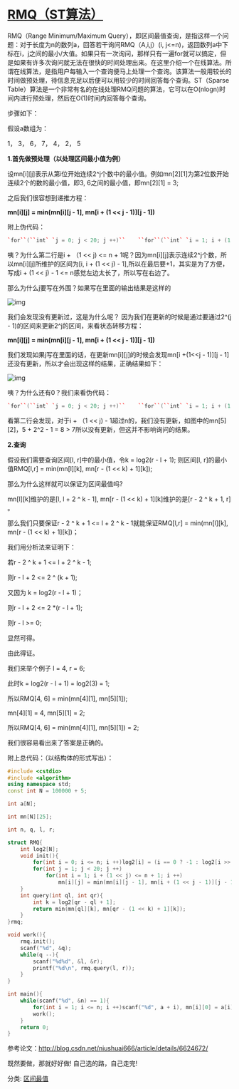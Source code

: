 # [RMQ（ST算法）](https://www.cnblogs.com/zyf0163/p/4782133.html)



RMQ（Range Minimum/Maximum Query），即区间最值查询，是指这样一个问题：对于长度为n的数列a，回答若干询问RMQ（A,i,j）(i, j<=n)，返回数列a中下标在i，j之间的最小/大值。如果只有一次询问，那样只有一遍for就可以搞定，但是如果有许多次询问就无法在很快的时间处理出来。在这里介绍一个在线算法。所谓在线算法，是指用户每输入一个查询便马上处理一个查询。该算法一般用较长的时间做预处理，待信息充足以后便可以用较少的时间回答每个查询。ST（Sparse Table）算法是一个非常有名的在线处理RMQ问题的算法，它可以在O(nlogn)时间内进行预处理，然后在O(1)时间内回答每个查询。

步骤如下：

假设a数组为：

1， 3， 6， 7， 4， 2， 5

**1.首先做预处理（以处理区间最小值为例）**

设mn[i][j]表示从第i位开始连续2^j个数中的最小值。例如mn[2][1]为第2位数开始连续2个的数的最小值，即3, 6之间的最小值，即mn[2][1] = 3;

之后我们很容想到递推方程：

**mn[i][j] = min(mn[i][j - 1], mn[i + (1 << j - 1)][j - 1])**

附上伪代码：

```c++
`for``(``int` `j = 0; j < 20; j ++)``    ``for``(``int` `i = 1; i + (1 << j) <= n + 1; i ++)``        ``mn[i][j] = min(mn[i][j - 1], mn[i + (1 << (j - 1))][j - 1]);`
```

咦？为什么第二行是i + （1 << j) <= n + 1呢？因为mn[i][j]表示连续2^j个数，所以mn[i][j]所维护的区间为[i, i + (1 << j) - 1],所以在最后要+1，其实是为了方便，写成i + (1 << j) - 1 <= n感觉左边太长了，所以写在右边了。

那么为什么j要写在外围？如果写在里面的输出结果是这样的

![img](https://images2015.cnblogs.com/blog/727740/201509/727740-20150904182450278-1925666624.png)

我们会发现没有更新过，这是为什么呢？ 因为我们在更新的时候是通过要通过2^(j - 1)的区间来更新2^j的区间，来看状态转移方程：

**mn[i][j] = min(mn[i][j - 1], mn[i + (1 << j - 1)][j - 1])**

我们发现如果j写在里面的话，在更新mn[i][j]的时候会发现mn[i +(1<<j - 1)][j - 1]还没有更新，所以才会出现这样的结果，正确结果如下：

![img](https://images2015.cnblogs.com/blog/727740/201509/727740-20150904183225294-870999263.png)

 

咦？为什么还有0？我们来看伪代码：

```cpp
`for``(``int` `j = 0; j < 20; j ++)``    ``for``(``int` `i = 1; i + (1 << j) <= n + 1; i ++)``        ``mn[i][j] = min(mn[i][j - 1], mn[i + (1 << (j - 1))][j - 1]);`
```

看第二行会发现，对于i + （1  << j) - 1超过n的，我们没有更新，如图中的mn[5][2]，5 + 2^2 - 1 = 8 > 7所以没有更新，但这并不影响询问的结果。

**2.查询**

假设我们需要查询区间[l, r]中的最小值，令k = log2(r - l + 1); 则区间[l, r]的最小值RMQ[l,r] = min(mn[l][k], mn[r - (1 << k) + 1][k]);

那么为什么这样就可以保证为区间最值吗?

mn[l][k]维护的是[l, l + 2 ^ k - 1], mn[r - (1 << k) + 1][k]维护的是[r - 2 ^ k + 1, r] 。

那么我们只要保证r - 2 ^ k + 1 <= l + 2 ^ k - 1就能保证RMQ[l,r] = min(mn[l][k], mn[r - (1 << k) + 1][k])；

我们用分析法来证明下：

若r - 2 ^ k + 1 <= l + 2 ^ k - 1;

则r - l + 2 <= 2 ^ (k + 1);

又因为 k = log2(r - l + 1)；

则r - l + 2 <= 2 *(r - l + 1);

则r - l >= 0;

显然可得。

由此得证。

我们来举个例子 l = 4, r = 6;

此时k = log2(r - l + 1) = log2(3) = 1;

所以RMQ[4, 6] = min(mn[4][1], mn[5][1]);

mn[4][1] = 4, mn[5][1] = 2;

所以RMQ[4, 6] = min(mn[4][1], mn[5][1]) = 2;

我们很容易看出来了答案是正确的。

附上总代码：（以结构体的形式写出）：



```cpp
#include <cstdio>
#include <algorithm>
using namespace std;
const int N = 100000 + 5;

int a[N];

int mn[N][25];

int n, q, l, r;

struct RMQ{
    int log2[N];
    void init(){
        for(int i = 0; i <= n; i ++)log2[i] = (i == 0 ? -1 : log2[i >> 1] + 1);
        for(int j = 1; j < 20; j ++)
            for(int i = 1; i + (1 << j) <= n + 1; i ++)
                mn[i][j] = min(mn[i][j - 1], mn[i + (1 << j - 1)][j - 1]);
    }
    int query(int ql, int qr){
        int k = log2[qr - ql + 1];
        return min(mn[ql][k], mn[qr - (1 << k) + 1][k]);
    }
}rmq;

void work(){
    rmq.init();
    scanf("%d", &q);
    while(q --){
        scanf("%d%d", &l, &r);
        printf("%d\n", rmq.query(l, r));
    }
}

int main(){
    while(scanf("%d", &n) == 1){
        for(int i = 1; i <= n; i ++)scanf("%d", a + i), mn[i][0] = a[i];
        work();
    }
    return 0;
}
```



 

 参考论文：<http://blog.csdn.net/niushuai666/article/details/6624672/>

既然要做，那就好好做! 自己选的路，自己走完!



分类: [区间最值](https://www.cnblogs.com/zyf0163/category/731184.html)